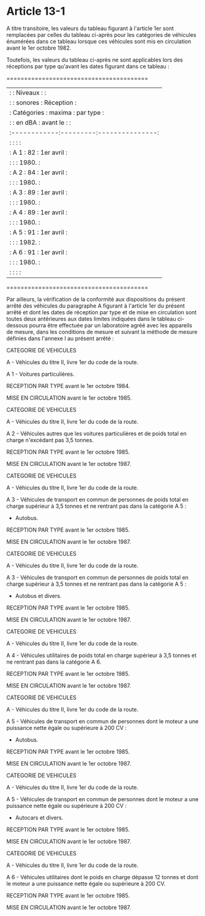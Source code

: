 # Article 13-1

A titre transitoire, les valeurs du tableau figurant à l'article 1er sont remplacées par celles du tableau ci-après pour les catégories de véhicules énumérées dans ce tableau lorsque ces véhicules sont mis en circulation avant le 1er octobre 1982.

Toutefois, les valeurs du tableau ci-après ne sont applicables lors des réceptions par type qu'avant les dates figurant dans ce tableau :

========================================

<table>
<tr>
<td> :            : Niveaux :               :</td>
</tr>
<tr>
<td> :            : sonores :   Réception   :</td>
</tr>
<tr>
<td> : Catégories :  maxima :   par type    :</td>
</tr>
<tr>
<td> :            :  en dBA :   avant le :  :</td>
</tr>
<tr>
<td> :------------:---------:---------------:</td>
</tr>
<tr>
<td> :            :         :               :</td>
</tr>
<tr>
<td> :    A 1     :    82   : 1er avril     :</td>
</tr>
<tr>
<td> :            :         :         1980. :</td>
</tr>
<tr>
<td> :    A 2     :    84   : 1er avril     :</td>
</tr>
<tr>
<td> :            :         :         1980. :</td>
</tr>
<tr>
<td> :    A 3     :    89   : 1er avril     :</td>
</tr>
<tr>
<td> :            :         :         1980. :</td>
</tr>
<tr>
<td> :    A 4     :    89   : 1er avril     :</td>
</tr>
<tr>
<td> :            :         :         1980. :</td>
</tr>
<tr>
<td> :    A 5     :    91   : 1er avril     :</td>
</tr>
<tr>
<td> :            :         :         1982. :</td>
</tr>
<tr>
<td> :    A 6     :    91   : 1er avril     :</td>
</tr>
<tr>
<td> :            :         :         1980. :</td>
</tr>
<tr>
<td> :            :         :               :</td>
</tr>
</table>

========================================

Par ailleurs, la vérification de la conformité aux dispositions du présent arrêté des véhicules du paragraphe A figurant à l'article 1er du présent arrêté et dont les dates de réception par type et de mise en circulation sont toutes deux antérieures aux dates limites indiquées dans le tableau ci-dessous pourra être effectuée par un laboratoire agréé avec les appareils de mesure, dans les conditions de mesure et suivant la méthode de mesure définies dans l'annexe I au présent arrêté :

CATEGORIE DE VEHICULES

A - Véhicules du titre II, livre 1er du code de la route.

A 1 - Voitures particulières.

RECEPTION PAR TYPE avant le 1er octobre 1984.

MISE EN CIRCULATION avant le 1er octobre 1985.

CATEGORIE DE VEHICULES

A - Véhicules du titre II, livre 1er du code de la route.

A 2 - Véhicules autres que les voitures particulières et de           poids total en charge n'excédant pas 3,5 tonnes.

RECEPTION PAR TYPE avant le 1er octobre 1985.

MISE EN CIRCULATION avant le 1er octobre 1987.

CATEGORIE DE VEHICULES

A - Véhicules du titre II, livre 1er du code de la route.

A 3 - Véhicules de transport en commun de personnes de poids total en charge supérieur à 3,5 tonnes et ne rentrant pas dans la catégorie A 5 :

- Autobus.

RECEPTION PAR TYPE avant le 1er octobre 1985.

MISE EN CIRCULATION avant le 1er octobre 1987.

CATEGORIE DE VEHICULES

A - Véhicules du titre II, livre 1er du code de la route.

A 3 - Véhicules de transport en commun de personnes de poids total en charge supérieur à 3,5 tonnes et ne rentrant pas dans la catégorie A 5 :

- Autobus et divers.

RECEPTION PAR TYPE avant le 1er octobre 1985.

MISE EN CIRCULATION avant le 1er octobre 1987.

CATEGORIE DE VEHICULES

A - Véhicules du titre II, livre 1er du code de la route.

A 4 - Véhicules utilitaires de poids total en charge supérieur à 3,5 tonnes et ne rentrant pas dans la catégorie A 6.

RECEPTION PAR TYPE avant le 1er octobre 1985.

MISE EN CIRCULATION avant le 1er octobre 1987.

CATEGORIE DE VEHICULES

A - Véhicules du titre II, livre 1er du code de la route.

A 5 - Véhicules de transport en commun de personnes dont le moteur a une puissance nette égale ou supérieure à 200 CV :

- Autobus.

RECEPTION PAR TYPE avant le 1er octobre 1985.

MISE EN CIRCULATION avant le 1er octobre 1987.

CATEGORIE DE VEHICULES

A - Véhicules du titre II, livre 1er du code de la route.

A 5 - Véhicules de transport en commun de personnes dont le moteur a une puissance nette égale ou supérieure à 200 CV :

- Autocars et divers.

RECEPTION PAR TYPE avant le 1er octobre 1985.

MISE EN CIRCULATION avant le 1er octobre 1987.

CATEGORIE DE VEHICULES

A - Véhicules du titre II, livre 1er du code de la route.

A 6 - Véhicules utilitaires dont le poids en charge dépasse 12 tonnes et dont le moteur a une puissance nette égale ou supérieure à 200 CV.

RECEPTION PAR TYPE avant le 1er octobre 1985.

MISE EN CIRCULATION avant le 1er octobre 1987.
